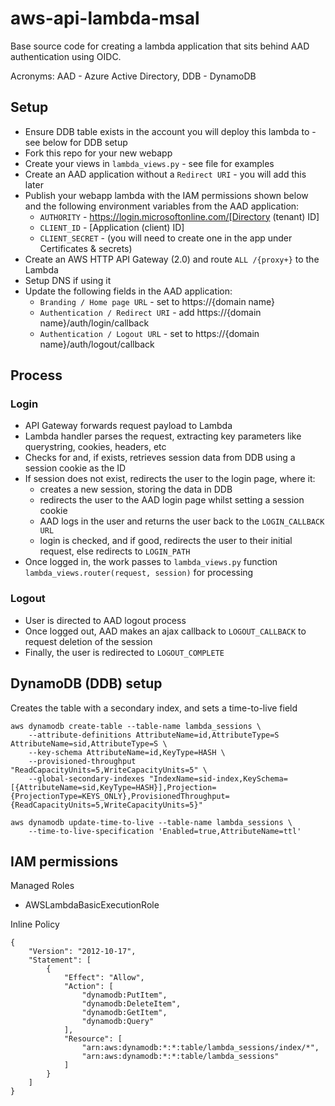 # aws-api-lambda-msal
Base source code for creating a lambda application that sits behind AAD authentication using OIDC. 

Acronyms: AAD - Azure Active Directory, DDB - DynamoDB

## Setup

- Ensure DDB table exists in the account you will deploy this lambda to - see below for DDB setup
- Fork this repo for your new webapp
- Create your views in `lambda_views.py` - see file for examples
- Create an AAD application without a `Redirect URI` - you will add this later  
- Publish your webapp lambda with the IAM permissions shown below and the following
 environment variables from the AAD application:
    - `AUTHORITY` - https://login.microsoftonline.com/[Directory (tenant) ID]
    - `CLIENT_ID` - [Application (client) ID]
    - `CLIENT_SECRET` - (you will need to create one in the app under Certificates & secrets)
- Create an AWS HTTP API Gateway (2.0) and route `ALL /{proxy+}` to the Lambda  
- Setup DNS if using it
- Update the following fields in the AAD application:
  - `Branding / Home page URL` - set to https://{domain name}
  - `Authentication / Redirect URI` - add https://{domain name}/auth/login/callback
  - `Authentication / Logout URL` - set to https://{domain name}/auth/logout/callback
  
  
## Process

### Login 
- API Gateway forwards request payload to Lambda
- Lambda handler parses the request, extracting key parameters like querystring, cookies, headers, etc
- Checks for and, if exists, retrieves session data from DDB using a session cookie as the ID
- If session does not exist, redirects the user to the login page, where it:
    - creates a new session, storing the data in DDB
    - redirects the user to the AAD login page whilst setting a session cookie
    - AAD logs in the user and returns the user back to the `LOGIN_CALLBACK URL`
    - login is checked, and if good, redirects the user to their initial request, else redirects to `LOGIN_PATH`
 - Once logged in, the work passes to `lambda_views.py` function `lambda_views.router(request, session)` for processing

### Logout
- User is directed to AAD logout process
- Once logged out, AAD makes an ajax callback to `LOGOUT_CALLBACK` to request deletion of the session
- Finally, the user is redirected to `LOGOUT_COMPLETE`


## DynamoDB (DDB) setup
Creates the table with a secondary index, and sets a time-to-live field
```
aws dynamodb create-table --table-name lambda_sessions \
    --attribute-definitions AttributeName=id,AttributeType=S AttributeName=sid,AttributeType=S \
    --key-schema AttributeName=id,KeyType=HASH \
    --provisioned-throughput "ReadCapacityUnits=5,WriteCapacityUnits=5" \
    --global-secondary-indexes "IndexName=sid-index,KeySchema=[{AttributeName=sid,KeyType=HASH}],Projection={ProjectionType=KEYS_ONLY},ProvisionedThroughput={ReadCapacityUnits=5,WriteCapacityUnits=5}"

aws dynamodb update-time-to-live --table-name lambda_sessions \
    --time-to-live-specification 'Enabled=true,AttributeName=ttl'
```

## IAM permissions

Managed Roles  
- AWSLambdaBasicExecutionRole  

Inline Policy  
```
{
    "Version": "2012-10-17",
    "Statement": [
        {
            "Effect": "Allow",
            "Action": [
                "dynamodb:PutItem",
                "dynamodb:DeleteItem",
                "dynamodb:GetItem",
                "dynamodb:Query"
            ],
            "Resource": [
                "arn:aws:dynamodb:*:*:table/lambda_sessions/index/*",
                "arn:aws:dynamodb:*:*:table/lambda_sessions"
            ]
        }
    ]
}
```
